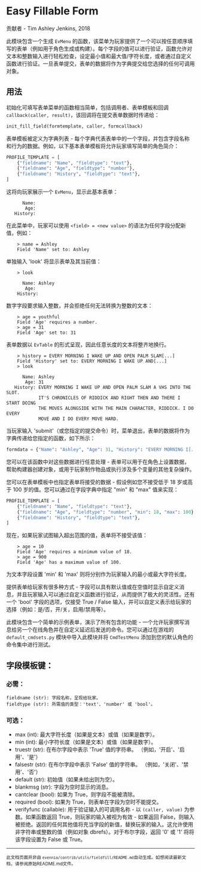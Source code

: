 # Easy Fillable Form

贡献者 - Tim Ashley Jenkins, 2018

此模块包含一个生成 `EvMenu` 的函数，该菜单为玩家提供了一个可以按任意顺序填写的表单（例如用于角色生成或构建）。每个字段的值可以进行验证，函数允许对文本和整数输入进行轻松检查，设定最小值和最大值/字符长度，或者通过自定义函数进行验证。一旦表单提交，表单的数据将作为字典提交给您选择的任何可调用对象。

## 用法

初始化可填写表单菜单的函数相当简单，包括调用者、表单模板和回调 `callback(caller, result)`，该回调将在提交表单数据时传递给：

```python
init_fill_field(formtemplate, caller, formcallback)
```

表单模板被定义为字典列表 - 每个字典代表表单中的一个字段，并包含字段名称和行为的数据。例如，以下基本表单模板将允许玩家填写简单的角色简介：

```python
PROFILE_TEMPLATE = [
    {"fieldname": "Name", "fieldtype": "text"},
    {"fieldname": "Age", "fieldtype": "number"},
    {"fieldname": "History", "fieldtype": "text"},
]
```

这将向玩家展示一个 `EvMenu`，显示此基本表单：

```
      Name:
       Age:
   History:
```

在此菜单中，玩家可以使用 `<field> = <new value>` 的语法为任何字段分配新值，例如：

```
    > name = Ashley
    Field 'Name' set to: Ashley
```

单独输入 'look' 将显示表单及其当前值：

```
    > look

      Name: Ashley
       Age:
    History:
```

数字字段要求输入整数，并会拒绝任何无法转换为整数的文本：

```
    > age = youthful
    Field 'Age' requires a number.
    > age = 31
    Field 'Age' set to: 31
```

表单数据以 `EvTable` 的形式呈现，因此任意长度的文本将整齐地换行。

```
    > history = EVERY MORNING I WAKE UP AND OPEN PALM SLAM[...]
    Field 'History' set to: EVERY MORNING I WAKE UP AND[...]
    > look

      Name: Ashley
       Age: 31
   History: EVERY MORNING I WAKE UP AND OPEN PALM SLAM A VHS INTO THE SLOT.
            IT'S CHRONICLES OF RIDDICK AND RIGHT THEN AND THERE I START DOING
            THE MOVES ALONGSIDE WITH THE MAIN CHARACTER, RIDDICK. I DO EVERY
            MOVE AND I DO EVERY MOVE HARD.
```

当玩家输入 'submit'（或您指定的提交命令）时，菜单退出，表单的数据将作为字典传递给您指定的函数，如下所示：

```python
formdata = {"Name": "Ashley", "Age": 31, "History": "EVERY MORNING I[...]}
```

您可以在该函数中对这些数据进行任意处理 - 表单可以用于在角色上设置数据，帮助构建器创建对象，或用于玩家制作物品或执行涉及多个变量的其他复杂操作。

您可以在表单模板中也指定表单将接受的数据 - 假设例如您不接受低于 18 岁或高于 100 岁的值。您可以通过在字段字典中指定 "min" 和 "max" 值来实现：

```python
PROFILE_TEMPLATE = [
    {"fieldname": "Name", "fieldtype": "text"},
    {"fieldname": "Age", "fieldtype": "number", "min": 18, "max": 100},
    {"fieldname": "History", "fieldtype": "text"},
]
```

现在，如果玩家试图输入超出范围的值，表单将不接受该值：

```
    > age = 10
    Field 'Age' requires a minimum value of 18.
    > age = 900
    Field 'Age' has a maximum value of 100.
```

为文本字段设置 'min' 和 'max' 则将分别作为玩家输入的最小或最大字符长度。

提供表单给玩家有很多种方式 - 字段可以具有默认值或在空值时显示自定义消息，并且玩家输入可以通过自定义函数进行验证，从而提供了极大的灵活性。还有一个 'bool' 字段的选项，仅接受 True / False 输入，并可以自定义表示给玩家的选择（例如：是/否，开/关，启用/禁用等）。

此模块包含一个简单的示例表单，演示了所有包含的功能 - 一个允许玩家撰写消息给另一个在线角色并在自定义延迟后发送的命令。您可以通过在游戏的 `default_cmdsets.py` 模块中导入此模块并将 `CmdTestMenu` 添加到您的默认角色的命令集中进行测试。

## 字段模板键：

### 必需：

```
fieldname (str): 字段名称，呈现给玩家。
fieldtype (str): 所需值的类型：'text'、'number' 或 'bool'。
```

### 可选：

- max (int): 最大字符长度（如果是文本）或值（如果是数字）。
- min (int): 最小字符长度（如果是文本）或值（如果是数字）。
- truestr (str): 在布尔字段中表示 'True' 值的字符串。
  （例如，'开启'、'启用'、'是'）
- falsestr (str): 在布尔字段中表示 'False' 值的字符串。
  （例如，'关闭'、'禁用'、'否'）
- default (str): 初始值（如果未给出则为空）。
- blankmsg (str): 字段为空时显示的消息。
- cantclear (bool): 如果为 True，则字段不能被清除。
- required (bool): 如果为 True，则表单在字段为空时不能提交。
- verifyfunc (callable): 用于验证输入的可调用名称 - 以 `(caller, value)` 为参数。如果函数返回 True，则玩家的输入被视为有效 - 如果返回 False，则输入被拒绝。返回的任何其他值将充当字段的新值，替换玩家的输入。这允许使用非字符串或整数的值（例如对象 dbrefs）。对于布尔字段，返回 '0' 或 '1' 将将该字段设置为 False 或 True。


----

<small>此文档页面并非由 `evennia/contrib/utils/fieldfill/README.md`自动生成。如想阅读最新文档，请参阅原始README.md文件。</small>
